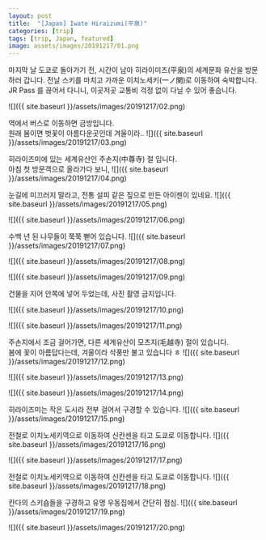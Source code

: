 ```yaml
---
layout: post
title:  "[Japan] Iwate Hiraizumi(平泉)"
categories: [trip]
tags: [trip, Japan, featured]
image: assets/images/20191217/01.png
---
```


마지막 날 도쿄로 돌아가기 전, 시간이 남아 히라이미즈(平泉)의 세계문화 유산을 방문하러 갑니다.
전날 스키를 마치고 가까운 이치노세키(一ノ関)로 이동하여 숙박합니다.   
JR Pass 를 끊어서 다니니, 이곳저곳 교통비 걱정 없이 다닐 수 있어 좋습니다.

![]({{ site.baseurl }}/assets/images/20191217/02.png)

역에서 버스로 이동하면 금방입니다.  
원래 봄이면 벗꽃이 아름다운곳인데 겨울이라..
![]({{ site.baseurl }}/assets/images/20191217/03.png)

히라이즈미에 있는 세계유산인 주손지(中尊寺) 절 입니다.  
아침 첫 방문객으로 올라가다 보니,
![]({{ site.baseurl }}/assets/images/20191217/04.png)

눈길에 미끄러지 말라고, 전통 설피 같은 짚으로 만든 아이젠이 있네요.
![]({{ site.baseurl }}/assets/images/20191217/05.png)

![]({{ site.baseurl }}/assets/images/20191217/06.png)

수백 년 된 나무들이 쭉쭉 뻗어 있습니다.
![]({{ site.baseurl }}/assets/images/20191217/07.png)

![]({{ site.baseurl }}/assets/images/20191217/08.png)

![]({{ site.baseurl }}/assets/images/20191217/09.png)

건물을 지어 안쪽에 넣어 두었는데, 사진 촬영 금지입니다.

![]({{ site.baseurl }}/assets/images/20191217/10.png)

![]({{ site.baseurl }}/assets/images/20191217/11.png)


주손지에서 조금 걸어가면, 다른 세계유산이 모츠지(毛越寺) 절이 있습니다.   
봄에 꽃이 아름답다는데, 겨울이라 삭풍만 불고 있습니다 ㅎ
![]({{ site.baseurl }}/assets/images/20191217/12.png)

![]({{ site.baseurl }}/assets/images/20191217/13.png)

![]({{ site.baseurl }}/assets/images/20191217/14.png)

히라이즈미는 작은 도시라 전부 걸어서 구경할 수 있습니다.
![]({{ site.baseurl }}/assets/images/20191217/15.png)

전철로 이치노세키역으로 이동하여 신칸센을 타고 도쿄로 이동합니다.
![]({{ site.baseurl }}/assets/images/20191217/16.png)

![]({{ site.baseurl }}/assets/images/20191217/17.png)

전철로 이치노세키역으로 이동하여 신칸센을 타고 도쿄로 이동합니다.
![]({{ site.baseurl }}/assets/images/20191217/18.png)


칸다의 스키숍들을 구경하고 유명 우동집에서 간단히 점심.
![]({{ site.baseurl }}/assets/images/20191217/19.png)

![]({{ site.baseurl }}/assets/images/20191217/20.png)







